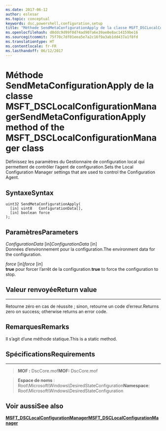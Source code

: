 ```yaml
---
ms.date: 2017-06-12
author: eslesar
ms.topic: conceptual
keywords: dsc,powershell,configuration,setup
title: "Méthode SendMetaConfigurationApply de la classe MSFT_DSCLocalConfigurationManager"
ms.openlocfilehash: d8ddc9d99f0d74ad907a6e39ae0e8ac14159be16
ms.sourcegitcommit: 75f70c7df01eea5e7a2c16f9a3ab1dd437a1f8fd
ms.translationtype: HT
ms.contentlocale: fr-FR
ms.lasthandoff: 06/12/2017
---
```

# <a name="sendmetaconfigurationapply-method-of-the-msftdsclocalconfigurationmanager-class"></a><span data-ttu-id="5c878-103">Méthode SendMetaConfigurationApply de la classe MSFT_DSCLocalConfigurationManager</span><span class="sxs-lookup"><span data-stu-id="5c878-103">SendMetaConfigurationApply method of the MSFT_DSCLocalConfigurationManager class</span></span>

<span data-ttu-id="5c878-104">Définissez les paramètres du Gestionnaire de configuration local qui permettent de contrôler l’agent de configuration.</span><span class="sxs-lookup"><span data-stu-id="5c878-104">Sets the Local Configuration Manager settings that are used to control the Configuration Agent.</span></span>

<a name="syntax"></a><span data-ttu-id="5c878-105">Syntaxe</span><span class="sxs-lookup"><span data-stu-id="5c878-105">Syntax</span></span>
------

```mof
uint32 SendMetaConfigurationApply(
  [in] uint8   ConfigurationData[],
  [in] boolean force
);
```

<a name="parameters"></a><span data-ttu-id="5c878-106">Paramètres</span><span class="sxs-lookup"><span data-stu-id="5c878-106">Parameters</span></span>
----------

<span data-ttu-id="5c878-107">*ConfigurationData* \[in\]</span><span class="sxs-lookup"><span data-stu-id="5c878-107">*ConfigurationData* \[in\]</span></span>  
<span data-ttu-id="5c878-108">Données d’environnement pour la configuration.</span><span class="sxs-lookup"><span data-stu-id="5c878-108">The environment data for the configuration.</span></span>

<span data-ttu-id="5c878-109">*force* \[in\]</span><span class="sxs-lookup"><span data-stu-id="5c878-109">*force* \[in\]</span></span>  
<span data-ttu-id="5c878-110">**true** pour forcer l’arrêt de la configuration.</span><span class="sxs-lookup"><span data-stu-id="5c878-110">**true** to force the configuration to stop.</span></span>

## <a name="return-value"></a><span data-ttu-id="5c878-111">Valeur renvoyée</span><span class="sxs-lookup"><span data-stu-id="5c878-111">Return value</span></span>
------------

<span data-ttu-id="5c878-112">Retourne zéro en cas de réussite ; sinon, retourne un code d’erreur.</span><span class="sxs-lookup"><span data-stu-id="5c878-112">Returns zero on success; otherwise returns an error code.</span></span>

## <a name="remarks"></a><span data-ttu-id="5c878-113">Remarques</span><span class="sxs-lookup"><span data-stu-id="5c878-113">Remarks</span></span>

<span data-ttu-id="5c878-114">Il s’agit d’une méthode statique.</span><span class="sxs-lookup"><span data-stu-id="5c878-114">This is a static method.</span></span>

## <a name="requirements"></a><span data-ttu-id="5c878-115">Spécifications</span><span class="sxs-lookup"><span data-stu-id="5c878-115">Requirements</span></span>
------------
><span data-ttu-id="5c878-116">**MOF :** DscCore.mof</span><span class="sxs-lookup"><span data-stu-id="5c878-116">**MOF:** DscCore.mof</span></span>

><span data-ttu-id="5c878-117">**Espace de noms** : Root\Microsoft\Windows\DesiredStateConfiguration</span><span class="sxs-lookup"><span data-stu-id="5c878-117">**Namespace**: Root\Microsoft\Windows\DesiredStateConfiguration</span></span>


## <a name="see-also"></a><span data-ttu-id="5c878-118">Voir aussi</span><span class="sxs-lookup"><span data-stu-id="5c878-118">See also</span></span>


[<span data-ttu-id="5c878-119">**MSFT_DSCLocalConfigurationManager**</span><span class="sxs-lookup"><span data-stu-id="5c878-119">**MSFT_DSCLocalConfigurationManager**</span></span>](msft-dsclocalconfigurationmanager.md)


 

 



